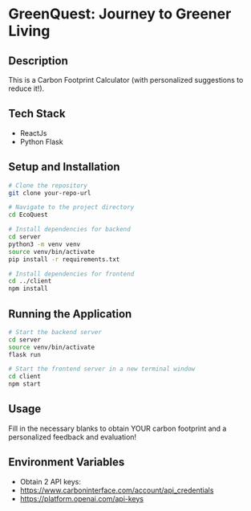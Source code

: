 # GreenQuest:  Journey to Greener Living

## Description
This is a Carbon Footprint Calculator (with personalized suggestions to reduce it!).

## Tech Stack

- ReactJs
- Python Flask

## Setup and Installation

```bash
# Clone the repository
git clone your-repo-url

# Navigate to the project directory
cd EcoQuest

# Install dependencies for backend
cd server
python3 -m venv venv
source venv/bin/activate
pip install -r requirements.txt

# Install dependencies for frontend
cd ../client
npm install
```

## Running the Application

```bash
# Start the backend server
cd server
source venv/bin/activate
flask run

# Start the frontend server in a new terminal window
cd client
npm start
```

## Usage
Fill in the necessary blanks to obtain YOUR carbon footprint and a personalized feedback and evaluation!

## Environment Variables
- Obtain 2 API keys:
- https://www.carboninterface.com/account/api_credentials
- https://platform.openai.com/api-keys
